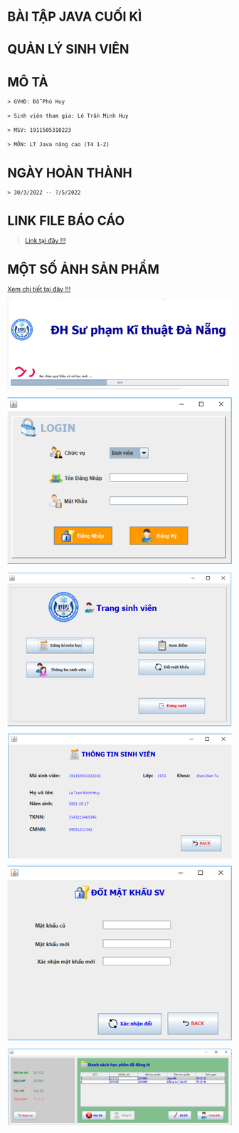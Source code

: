   # BÀI TẬP JAVA CUỐI KÌ

  # QUẢN LÝ SINH VIÊN

  # MÔ TẢ
  
    > GVHD: Đỗ Phú Huy

    > Sinh viên tham gia: Lê Trần Minh Huy

    > MSV: 1911505310223

    > MÔN: LT Java nâng cao (T4 1-2)

  # NGÀY HOÀN THÀNH

    > 30/3/2022 -- ?/5/2022
  
  # LINK FILE BÁO CÁO

  > [Link tại đây !!!](https://docs.google.com/document/d/1rBVYNFGWtIhnUAO4O2KHjWa1V-M-bKhu/edit?usp=sharing&ouid=115223677174462434773&rtpof=true&sd=true)

  # MỘT SỐ ẢNH SẢN PHẨM

  [Xem chi tiết tại đây !!!](https://github.com/LTMinhHuy/CK_JAVA_NC__LeTranMinhHuy/tree/main/preview)

  ![loading](https://github.com/LTMinhHuy/CK_JAVA_NC__LeTranMinhHuy/blob/main/preview/loading.png)

  ![login](https://github.com/LTMinhHuy/CK_JAVA_NC__LeTranMinhHuy/blob/main/preview/login.png)

  ![sv2](https://github.com/LTMinhHuy/CK_JAVA_NC__LeTranMinhHuy/blob/main/preview/sv2.png)

  ![sv3](https://github.com/LTMinhHuy/CK_JAVA_NC__LeTranMinhHuy/blob/main/preview/sv3.png)

  ![sv4](https://github.com/LTMinhHuy/CK_JAVA_NC__LeTranMinhHuy/blob/main/preview/sv4.png)

  ![sv5](https://github.com/LTMinhHuy/CK_JAVA_NC__LeTranMinhHuy/blob/main/preview/sv5.png)
